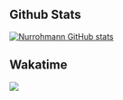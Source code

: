 
## Github Stats
[![Nurrohmann GitHub stats](https://github-readme-stats.vercel.app/api?username=Nurrohmann)](https://github.com/Nurrohmann/)

## Wakatime
<img src="https://github-readme-stats.vercel.app/api/wakatime?username=nurii&theme=outrun&custom_title=Nurrohman%27s%20Wakatime%20Stats&layout=compact&range=last_7_days&langs_count=10">
